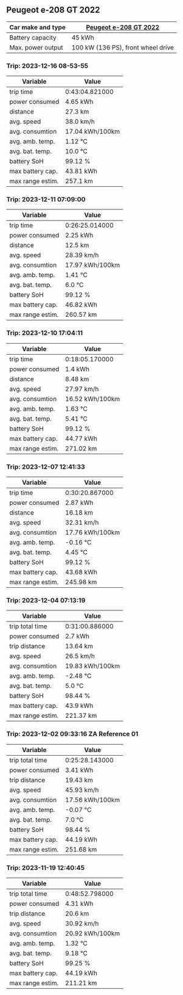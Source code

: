 ## Peugeot e-208 GT 2022
| Car make and type  | [Peugeot e-208 GT 2022](https://ev-database.org/car/1583/Peugeot-e-208) |
|--------------------|-------------------------------------------------------------------------| 
| Battery capacity   | 45 kWh                                                                  |
| Max. power output  | 100 kW (136 PS), front wheel drive                                      | 

### Trip: 2023-12-16 08-53-55
| Variable        | Value                                      |
|-----------------|--------------------------------------------|
| trip time       |  0:43:04.821000 |
| power consumed  |  4.65 kWh   |
| distance        |  27.3 km   |
| avg. speed      |  38.0 km/h   |
| avg. consumtion |  17.04 kWh/100km   |
| avg. amb. temp. |  1.12 ℃   |
| avg. bat. temp. |  10.0 ℃   |
| battery SoH     |  99.12 %   |
| max battery cap.|  43.81 kWh   |
| max range estim.|  257.1 km   |

### Trip: 2023-12-11 07:09:00
| Variable        | Value                                      |
|-----------------|--------------------------------------------|
| trip time       |  0:26:25.014000 |
| power consumed  |  2.25 kWh   |
| distance        |  12.5 km   |
| avg. speed      |  28.39 km/h   |
| avg. consumtion |  17.97 kWh/100km   |
| avg. amb. temp. |  1.41 ℃   |
| avg. bat. temp. |  6.0 ℃   |
| battery SoH     |  99.12 %   |
| max battery cap.|  46.82 kWh   |
| max range estim.|  260.57 km   |

### Trip: 2023-12-10 17:04:11
| Variable        | Value                                      |
|-----------------|--------------------------------------------|
| trip time       |  0:18:05.170000 |
| power consumed  |  1.4 kWh   |
| distance        |  8.48 km   |
| avg. speed      |  27.97 km/h   |
| avg. consumtion |  16.52 kWh/100km   |
| avg. amb. temp. |  1.63 ℃   |
| avg. bat. temp. |  5.41 ℃   |
| battery SoH     |  99.12 %   |
| max battery cap.|  44.77 kWh   |
| max range estim.|  271.02 km   |

### Trip: 2023-12-07 12:41:33
| Variable        | Value                                      |
|-----------------|--------------------------------------------|
| trip time       |  0:30:20.867000 |
| power consumed  |  2.87 kWh   |
| distance        |  16.18 km   |
| avg. speed      |  32.31 km/h   |
| avg. consumtion |  17.76 kWh/100km   |
| avg. amb. temp. |  -0.16 ℃   |
| avg. bat. temp. |  4.45 ℃   |
| battery SoH     |  99.12 %   |
| max battery cap.|  43.68 kWh   |
| max range estim.|  245.98 km   |

### Trip: 2023-12-04 07:13:19
| Variable        | Value                                      |
|-----------------|--------------------------------------------|
| trip total time |  0:31:00.886000 |
| power consumed  |  2.7 kWh   |
| trip distance   |  13.64 km   |
| avg. speed      |  26.5 km/h   |
| avg. consumtion |  19.83 kWh/100km   |
| avg. amb. temp. |  -2.48 ℃   |
| avg. bat. temp. |  5.0 ℃   |
| battery SoH     |  98.44 %   |
| max battery cap.|  43.9 kWh   |
| max range estim.|  221.37 km   |

### Trip: 2023-12-02 09:33:16 ZA Reference 01
| Variable        | Value                                      |
|-----------------|--------------------------------------------|
| trip total time |  0:25:28.143000 |
| power consumed  |  3.41 kWh   |
| trip distance   |  19.43 km   |
| avg. speed      |  45.93 km/h   |
| avg. consumtion |  17.56 kWh/100km   |
| avg. amb. temp. |  -0.07 ℃   |
| avg. bat. temp. |  7.0 ℃   |
| battery SoH     |  98.44 %   |
| max battery cap.|  44.19 kWh   |
| max range estim.|  251.68 km   |

### Trip: 2023-11-19 12:40:45
| Variable        | Value                                      |
|-----------------|--------------------------------------------|
| trip total time |  0:48:52.798000 |
| power consumed  |  4.31 kWh   |
| trip distance   |  20.6 km   |
| avg. speed      |  30.92 km/h   |
| avg. consumtion |  20.92 kWh/100km   |
| avg. amb. temp. |  1.32 ℃   |
| avg. bat. temp. |  9.18 ℃   |
| battery SoH     |  99.25 %   |
| max battery cap.|  44.19 kWh   |
| max range estim.|  211.21 km   |

